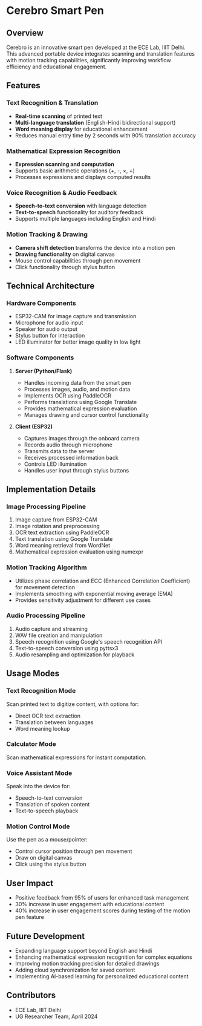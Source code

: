 # Cerebro Smart Pen

## Overview

Cerebro is an innovative smart pen developed at the ECE Lab, IIIT Delhi. This advanced portable device integrates scanning and translation features with motion tracking capabilities, significantly improving workflow efficiency and educational engagement.

## Features

### Text Recognition & Translation

- **Real-time scanning** of printed text
- **Multi-language translation** (English-Hindi bidirectional support)
- **Word meaning display** for educational enhancement
- Reduces manual entry time by 2 seconds with 90% translation accuracy

### Mathematical Expression Recognition

- **Expression scanning and computation**
- Supports basic arithmetic operations (+, -, ×, ÷)
- Processes expressions and displays computed results

### Voice Recognition & Audio Feedback

- **Speech-to-text conversion** with language detection
- **Text-to-speech** functionality for auditory feedback
- Supports multiple languages including English and Hindi

### Motion Tracking & Drawing

- **Camera shift detection** transforms the device into a motion pen
- **Drawing functionality** on digital canvas
- Mouse control capabilities through pen movement
- Click functionality through stylus button

## Technical Architecture

### Hardware Components

- ESP32-CAM for image capture and transmission
- Microphone for audio input
- Speaker for audio output
- Stylus button for interaction
- LED illuminator for better image quality in low light

### Software Components

1. **Server (Python/Flask)**

   - Handles incoming data from the smart pen
   - Processes images, audio, and motion data
   - Implements OCR using PaddleOCR
   - Performs translations using Google Translate
   - Provides mathematical expression evaluation
   - Manages drawing and cursor control functionality

2. **Client (ESP32)**
   - Captures images through the onboard camera
   - Records audio through microphone
   - Transmits data to the server
   - Receives processed information back
   - Controls LED illumination
   - Handles user input through stylus buttons

## Implementation Details

### Image Processing Pipeline

1. Image capture from ESP32-CAM
2. Image rotation and preprocessing
3. OCR text extraction using PaddleOCR
4. Text translation using Google Translate
5. Word meaning retrieval from WordNet
6. Mathematical expression evaluation using numexpr

### Motion Tracking Algorithm

- Utilizes phase correlation and ECC (Enhanced Correlation Coefficient) for movement detection
- Implements smoothing with exponential moving average (EMA)
- Provides sensitivity adjustment for different use cases

### Audio Processing Pipeline

1. Audio capture and streaming
2. WAV file creation and manipulation
3. Speech recognition using Google's speech recognition API
4. Text-to-speech conversion using pyttsx3
5. Audio resampling and optimization for playback

## Usage Modes

### Text Recognition Mode

Scan printed text to digitize content, with options for:

- Direct OCR text extraction
- Translation between languages
- Word meaning lookup

### Calculator Mode

Scan mathematical expressions for instant computation.

### Voice Assistant Mode

Speak into the device for:

- Speech-to-text conversion
- Translation of spoken content
- Text-to-speech playback

### Motion Control Mode

Use the pen as a mouse/pointer:

- Control cursor position through pen movement
- Draw on digital canvas
- Click using the stylus button

## User Impact

- Positive feedback from 95% of users for enhanced task management
- 30% increase in user engagement with educational content
- 40% increase in user engagement scores during testing of the motion pen feature

## Future Development

- Expanding language support beyond English and Hindi
- Enhancing mathematical expression recognition for complex equations
- Improving motion tracking precision for detailed drawings
- Adding cloud synchronization for saved content
- Implementing AI-based learning for personalized educational content

## Contributors

- ECE Lab, IIIT Delhi
- UG Researcher Team, April 2024
